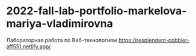 # 2022-fall-lab-portfolio-markelova-mariya-vladimirovna
Лабораторная работа по Веб-технологиям
https://resplendent-cobbler-aff551.netlify.app/
